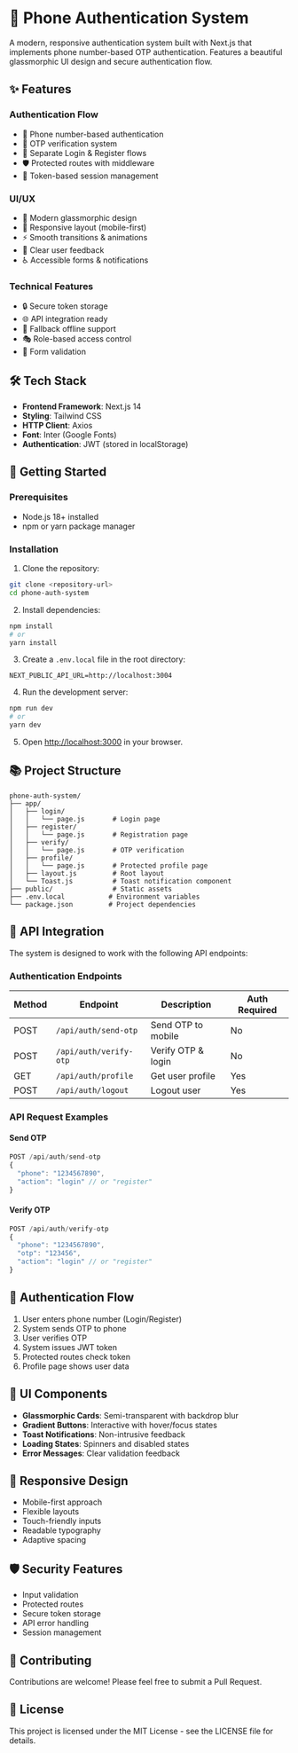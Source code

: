 # 📱 Phone Authentication System

A modern, responsive authentication system built with Next.js that implements phone number-based OTP authentication. Features a beautiful glassmorphic UI design and secure authentication flow.

## ✨ Features

### Authentication Flow
- 🔐 Phone number-based authentication
- 📲 OTP verification system
- 🚪 Separate Login & Register flows
- 🛡️ Protected routes with middleware
- 🔄 Token-based session management

### UI/UX
- 🎨 Modern glassmorphic design
- 📱 Responsive layout (mobile-first)
- ⚡ Smooth transitions & animations
- 🎯 Clear user feedback
- ♿ Accessible forms & notifications

### Technical Features
- 🔒 Secure token storage
- 🌐 API integration ready
- 🔄 Fallback offline support
- 🎭 Role-based access control
- 📝 Form validation

## 🛠️ Tech Stack

- **Frontend Framework**: Next.js 14
- **Styling**: Tailwind CSS
- **HTTP Client**: Axios
- **Font**: Inter (Google Fonts)
- **Authentication**: JWT (stored in localStorage)

## 🚀 Getting Started

### Prerequisites
- Node.js 18+ installed
- npm or yarn package manager

### Installation

1. Clone the repository:
```bash
git clone <repository-url>
cd phone-auth-system
```

2. Install dependencies:
```bash
npm install
# or
yarn install
```

3. Create a `.env.local` file in the root directory:
```env
NEXT_PUBLIC_API_URL=http://localhost:3004
```

4. Run the development server:
```bash
npm run dev
# or
yarn dev
```

5. Open [http://localhost:3000](http://localhost:3000) in your browser.

## 📚 Project Structure

```
phone-auth-system/
├── app/
│   ├── login/
│   │   └── page.js       # Login page
│   ├── register/
│   │   └── page.js       # Registration page
│   ├── verify/
│   │   └── page.js       # OTP verification
│   ├── profile/
│   │   └── page.js       # Protected profile page
│   ├── layout.js         # Root layout
│   └── Toast.js          # Toast notification component
├── public/               # Static assets
├── .env.local           # Environment variables
└── package.json         # Project dependencies
```

## 🔌 API Integration

The system is designed to work with the following API endpoints:

### Authentication Endpoints

| Method | Endpoint | Description | Auth Required |
|--------|----------|-------------|---------------|
| POST | `/api/auth/send-otp` | Send OTP to mobile | No |
| POST | `/api/auth/verify-otp` | Verify OTP & login | No |
| GET | `/api/auth/profile` | Get user profile | Yes |
| POST | `/api/auth/logout` | Logout user | Yes |

### API Request Examples

#### Send OTP
```javascript
POST /api/auth/send-otp
{
  "phone": "1234567890",
  "action": "login" // or "register"
}
```

#### Verify OTP
```javascript
POST /api/auth/verify-otp
{
  "phone": "1234567890",
  "otp": "123456",
  "action": "login" // or "register"
}
```

## 🔐 Authentication Flow

1. User enters phone number (Login/Register)
2. System sends OTP to phone
3. User verifies OTP
4. System issues JWT token
5. Protected routes check token
6. Profile page shows user data

## 🎨 UI Components

- **Glassmorphic Cards**: Semi-transparent with backdrop blur
- **Gradient Buttons**: Interactive with hover/focus states
- **Toast Notifications**: Non-intrusive feedback
- **Loading States**: Spinners and disabled states
- **Error Messages**: Clear validation feedback

## 📱 Responsive Design

- Mobile-first approach
- Flexible layouts
- Touch-friendly inputs
- Readable typography
- Adaptive spacing

## 🛡️ Security Features

- Input validation
- Protected routes
- Secure token storage
- API error handling
- Session management

## 🤝 Contributing

Contributions are welcome! Please feel free to submit a Pull Request.

## 📄 License

This project is licensed under the MIT License - see the LICENSE file for details.
